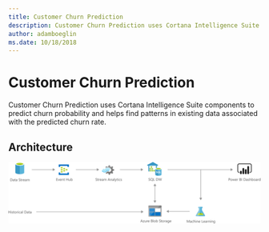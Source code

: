 ```yaml
---
title: Customer Churn Prediction 
description: Customer Churn Prediction uses Cortana Intelligence Suite components to predict churn probability and helps find patterns in existing data associated with the predicted churn rate.
author: adamboeglin
ms.date: 10/18/2018
---
```

# Customer Churn Prediction 
Customer Churn Prediction uses Cortana Intelligence Suite components to predict churn probability and helps find patterns in existing data associated with the predicted churn rate.

## Architecture
<img src="media/customer-churn-prediction.svg" alt='architecture diagram' />